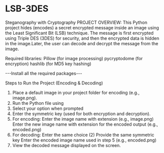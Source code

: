 # LSB-3DES
Steganography with Cryptography
PROJECT OVERVIEW: 
This Python project hides (encodes) a secret encrypted message inside an image using the Least Significant Bit (LSB) technique. The message is first encrypted using Triple DES (3DES) for security, and then the encrypted data is hidden in the image.Later, the user can decode and decrypt the message from the image.

Required libraries:
Pillow (for image processing)
pycryptodome (for encryption)
hashlib (for MD5 key hashing)

---Install all the required packages---

Steps to Run the Project (Encoding & Decoding)
1. Place a default image in your project folder for encoding (e.g., image.png).
2. Run the Python file using
3. Select your option when prompted
4. Enter the symmetric key (used for both encryption and decryption).
5. For encoding:
Enter the image name with extension (e.g., image.png)
Enter the new image name with extension for the encoded output (e.g., encoded.png)
6. For decoding:
Enter the same choice (2)
Provide the same symmetric key
Enter the encoded image name used in step 5 (e.g., encoded.png)
7. View the decoded message displayed on the screen.

